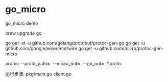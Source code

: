 # go_micro
go_micro demo

brew upgrade go

go get -d -u github.com/golang/protobuf/protoc-gen-go
go get -u github.com/google/wire/cmd/wire
go get -u github.com/micro/protoc-gen-micro

protoc --proto_path=. --micro_out=. --go_out=. *.proto

运行步骤:
pkg/main.go client.go
